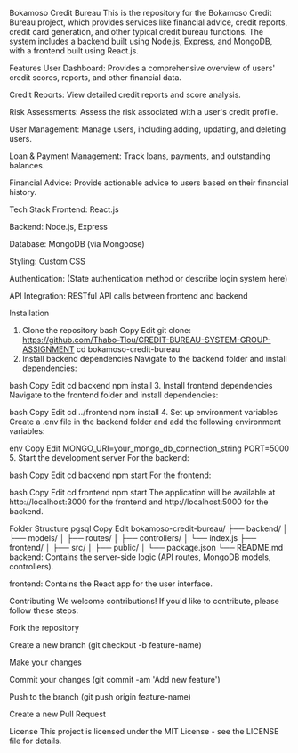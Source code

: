 Bokamoso Credit Bureau
This is the repository for the Bokamoso Credit Bureau project, which provides services like financial advice, credit reports, 
credit card generation, and other typical credit bureau functions. The system includes a backend built using Node.js, Express, 
and MongoDB, with a frontend built using React.js.

Features
User Dashboard: Provides a comprehensive overview of users' credit scores, reports, and other financial data.

Credit Reports: View detailed credit reports and score analysis.

Risk Assessments: Assess the risk associated with a user's credit profile.

User Management: Manage users, including adding, updating, and deleting users.

Loan & Payment Management: Track loans, payments, and outstanding balances.

Financial Advice: Provide actionable advice to users based on their financial history.

Tech Stack
Frontend: React.js

Backend: Node.js, Express

Database: MongoDB (via Mongoose)

Styling: Custom CSS

Authentication: (State authentication method or describe login system here)

API Integration: RESTful API calls between frontend and backend

Installation
1. Clone the repository
bash
Copy
Edit
git clone: https://github.com/Thabo-Tlou/CREDIT-BUREAU-SYSTEM-GROUP-ASSIGNMENT
cd bokamoso-credit-bureau
2. Install backend dependencies
Navigate to the backend folder and install dependencies:

bash
Copy
Edit
cd backend
npm install
3. Install frontend dependencies
Navigate to the frontend folder and install dependencies:

bash
Copy
Edit
cd ../frontend
npm install
4. Set up environment variables
Create a .env file in the backend folder and add the following environment variables:

env
Copy
Edit
MONGO_URI=your_mongo_db_connection_string
PORT=5000
5. Start the development server
For the backend:

bash
Copy
Edit
cd backend
npm start
For the frontend:

bash
Copy
Edit
cd frontend
npm start
The application will be available at http://localhost:3000 for the frontend and http://localhost:5000 for the backend.

Folder Structure
pgsql
Copy
Edit
bokamoso-credit-bureau/
├── backend/
│   ├── models/
│   ├── routes/
│   ├── controllers/
│   └── index.js
├── frontend/
│   ├── src/
│   ├── public/
│   └── package.json
└── README.md
backend: Contains the server-side logic (API routes, MongoDB models, controllers).

frontend: Contains the React app for the user interface.

Contributing
We welcome contributions! If you'd like to contribute, please follow these steps:

Fork the repository

Create a new branch (git checkout -b feature-name)

Make your changes

Commit your changes (git commit -am 'Add new feature')

Push to the branch (git push origin feature-name)

Create a new Pull Request

License
This project is licensed under the MIT License - see the LICENSE file for details.
